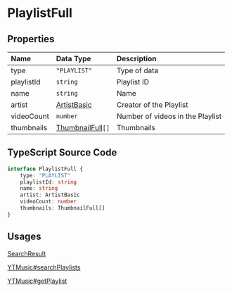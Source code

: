 # PlaylistFull

## Properties

| Name       | Data Type                           | Description                      |
| :--------- | :---------------------------------- | :------------------------------- |
| type       | `"PLAYLIST"`                        | Type of data                     |
| playlistId | `string`                            | Playlist ID                      |
| name       | `string`                            | Name                             |
| artist     | [ArtistBasic](#ArtistBasic)         | Creator of the Playlist          |
| videoCount | `number`                            | Number of videos in the Playlist |
| thumbnails | [ThumbnailFull](#ThumbnailFull)`[]` | Thumbnails                       |

## TypeScript Source Code

```ts
interface PlaylistFull {
	type: "PLAYLIST"
	playlistId: string
	name: string
	artist: ArtistBasic
	videoCount: number
	thumbnails: ThumbnailFull[]
}
```

## Usages

[SearchResult](../types/SearchResult.html)

[YTMusic#searchPlaylists](../ytmusic/searchPlaylists.html)

[YTMusic#getPlaylist](../ytmusic/getPlaylist.html)
